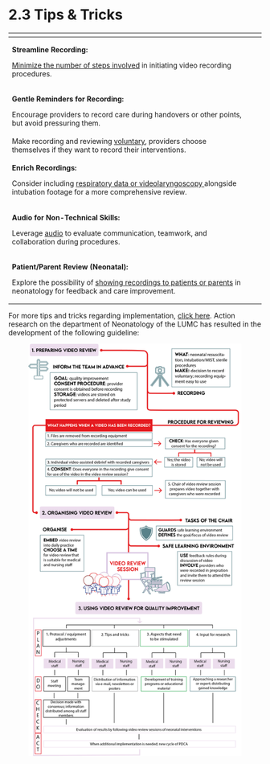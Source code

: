 # 2.3 Tips & Tricks

<table data-view="cards"><thead><tr><th></th><th></th><th></th></tr></thead><tbody><tr><td><p></p><p><strong>Streamline Recording:</strong></p><p><a href="../../level-2-in-action/8.-recording-during-the-intervention/">Minimize the number of steps involved</a> in initiating video recording procedures.</p></td><td></td><td></td></tr><tr><td><p></p><p><strong>Gentle Reminders for Recording:</strong></p><p>Encourage providers to record care during handovers or other points, but avoid pressuring them.</p></td><td></td><td></td></tr><tr><td>Make recording and reviewing <a href="../../level-2-in-action/5.-preparation-and-consent/">voluntary</a>, providers choose themselves if they want to record their interventions.</td><td></td><td></td></tr><tr><td><p></p><p><strong>Enrich Recordings:</strong></p><p>Consider including <a href="../../level-2-in-action/6.-recording-equipment/6.4-patient-monitoring-systems.md">respiratory data or videolaryngoscopy </a>alongside intubation footage for a more comprehensive review.</p></td><td></td><td></td></tr><tr><td><p></p><p><strong>Audio for Non-Technical Skills:</strong></p><p>Leverage <a href="../3.-safe-simple-and-small/3.3-small.md">audio</a> to evaluate communication, teamwork, and collaboration during procedures.</p></td><td></td><td></td></tr><tr><td><p></p><p><strong>Patient/Parent Review (Neonatal):</strong></p><p>Explore the possibility of <a href="https://app.gitbook.com/s/MdMcavmFWyJ3gxr9PXYq/summaries-articles/artikelen-eerder-van-onze-afdeling">showing recordings to patients or parents</a> in neonatology for feedback and care improvement.</p></td><td></td><td></td></tr></tbody></table>



For more tips and tricks regarding implementation, [click here](https://app.gitbook.com/s/MdMcavmFWyJ3gxr9PXYq/summaries-articles/nog-niet-online-2.-implementing-and-re-defining-video-review). Action research on the department of Neonatology of the LUMC has resulted in the development of the following guideline:&#x20;

<figure><img src="../../.gitbook/assets/(re)defined guideline for video review version GOEDE FIGUUR.png" alt=""><figcaption></figcaption></figure>
